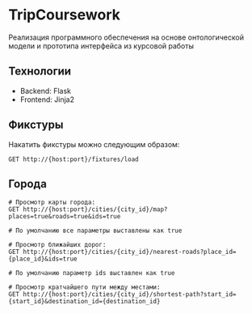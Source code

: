 # TripCoursework

Реализация программного обеспечения на основе онтологической модели и прототипа интерфейса из курсовой работы

## Технологии

- Backend: Flask
- Frontend: Jinja2

## Фикстуры

Накатить фикстуры можно следующим образом:

```
GET http://{host:port}/fixtures/load
```

## Города

```
# Просмотр карты города:
GET http://{host:port}/cities/{city_id}/map?places=true&roads=true&ids=true

# По умолчанию все параметры выставлены как true
```

```
# Просмотр ближайших дорог:
GET http://{host:port}/cities/{city_id}/nearest-roads?place_id={place_id}&ids=true

# По умолчанию параметр ids выставлен как true
```

```
# Просмотр кратчайшего пути между местами:
GET http://{host:port}/cities/{city_id}/shortest-path?start_id={start_id}&destination_id={destination_id}
```